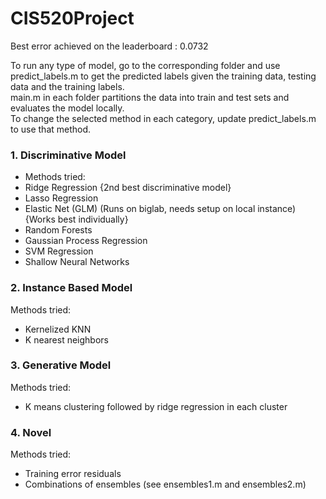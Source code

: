 # CIS520Project
Best error achieved on the leaderboard : 0.0732

To run any type of model, go to the corresponding folder and use predict_labels.m to get the predicted labels given the training data, testing data and the training labels.   
main.m in each folder partitions the data into train and test sets and evaluates the model locally.  
To change the selected method in each category, update predict_labels.m to use that method.  

### 1. Discriminative Model
- Methods tried:   
- Ridge Regression {2nd best discriminative model}  
- Lasso Regression  
- Elastic Net (GLM) (Runs on biglab, needs setup on local instance) {Works best individually}  
- Random Forests  
- Gaussian Process Regression     
- SVM Regression  
- Shallow Neural Networks  

### 2. Instance Based Model
Methods tried: 
- Kernelized KNN   
- K nearest neighbors   

### 3. Generative Model
Methods tried: 
- K means clustering followed by ridge regression in each cluster 


### 4. Novel 
Methods tried:  
- Training error residuals   
- Combinations of ensembles (see ensembles1.m and ensembles2.m)  

